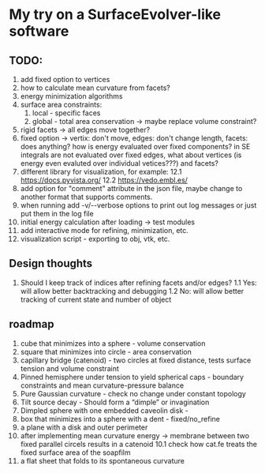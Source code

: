 # My try on a SurfaceEvolver-like software

## TODO:
1. add fixed option to vertices 
3. how to calculate mean curvature from facets?
4. energy minimization algorithms
6. surface area constraints:
    1. local - specific faces
    2. global - total area conservation -> maybe replace volume constraint?
7. rigid facets -> all edges move together?
8. fixed option -> vertix: don't move, edges: don't change length, facets: does anything?
    how is energy evaluated over fixed components? in SE integrals are not
    evaluated over fixed edges, what about vertices (is energy even evaluted
    over individual vetices???) and facets?
12. different library for visualization, for example:
    12.1 https://docs.pyvista.org/
    12.2 https://vedo.embl.es/
14. add option for "comment" attribute in the json file, maybe change to
    another format that supports comments.
15. when running add -v/--verbose options to print out log messages or just
    put them in the log file
16. initial energy calculation after loading -> test modules
18. add interactive mode for refining, minimization, etc.
19. visualization script - exporting to obj, vtk, etc.

## Design thoughts 
1. Should I keep track of indices after refining facets and/or edges?
    1.1 Yes: will allow better backtracking and debugging
    1.2 No: will allow better tracking of current state and number of object

## roadmap
1. cube that minimizes into a sphere - volume conservation
2. square that minimizes into circle - area conservation
3. capillary bridge (catenoid) - two circles at fixed distance, tests surface
        tension and volume constraint
4. Pinned hemisphere under tension to yield spherical caps - boundary constraints 
        and mean curvature-pressure balance
5. Pure Gaussian curvature - check no change under constant topology
6. Tilt source decay - Should form a “dimple” or invagination
7. Dimpled sphere with one embedded caveolin disk - 
8. box that minimizes into a sphere with a dent - fixed/no_refine
9. a plane with a disk and outer perimeter
10. after implementing mean curvature energy -> membrane between two fixed parallel circels
    results in a catenoid
    10.1 check how cat.fe treats the fixed surface area of the soapfilm
11. a flat sheet that folds to its spontaneous curvature
